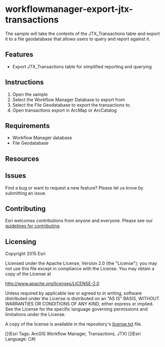 # workflowmanager-export-jtx-transactions


The sample will take the contents of the JTX\_Transactions table and export it to a file geodatabase that allows users to query and report against it.


## Features


* Export JTX\_Transactions table for simplified reporting and querying


## Instructions


1. Open the sample 
2. Select the Workflow Manager Database to export from
3. Select the File Geodatabase to export the transactions to. 
4. Open transactions export in ArcMap or ArcCatalog


## Requirements

* Workflow Manager database 
* File Geodatabase 


## Resources




## Issues


Find a bug or want to request a new feature?  Please let us know by submitting an issue.


## Contributing


Esri welcomes contributions from anyone and everyone. Please see our [guidelines for contributing](https://github.com/esri/contributing).


## Licensing
Copyright 2015 Esri


Licensed under the Apache License, Version 2.0 (the "License");
you may not use this file except in compliance with the License.
You may obtain a copy of the License at


   http://www.apache.org/licenses/LICENSE-2.0


Unless required by applicable law or agreed to in writing, software
distributed under the License is distributed on an "AS IS" BASIS,
WITHOUT WARRANTIES OR CONDITIONS OF ANY KIND, either express or implied.
See the License for the specific language governing permissions and
limitations under the License.


A copy of the license is available in the repository's [license.txt]( https://raw.github.com/Esri/quickstart-map-js/master/license.txt) file.


[](Esri Tags: ArcGIS Workflow Manager, Transactions, JTX)
[](Esri Language: C#)


 






































